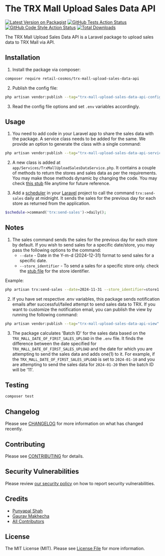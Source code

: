 # The TRX Mall Upload Sales Data API

[![Latest Version on Packagist](https://img.shields.io/packagist/v/retail-cosmos/trx-mall-upload-sales-data-api.svg?style=flat-square)](https://packagist.org/packages/retail-cosmos/trx-mall-upload-sales-data-api)
[![GitHub Tests Action Status](https://img.shields.io/github/actions/workflow/status/retail-cosmos/trx-mall-upload-sales-data-api/run-tests.yml?branch=main&label=tests&style=flat-square)](https://github.com/retail-cosmos/trx-mall-upload-sales-data-api/actions?query=workflow%3Arun-tests+branch%3Amain)
[![GitHub Code Style Action Status](https://img.shields.io/github/actions/workflow/status/retail-cosmos/trx-mall-upload-sales-data-api/fix-php-code-style-issues.yml?branch=main&label=code%20style&style=flat-square)](https://github.com/retail-cosmos/trx-mall-upload-sales-data-api/actions?query=workflow%3A"Fix+PHP+code+style+issues"+branch%3Amain)
[![Total Downloads](https://img.shields.io/packagist/dt/retail-cosmos/trx-mall-upload-sales-data-api.svg?style=flat-square)](https://packagist.org/packages/retail-cosmos/trx-mall-upload-sales-data-api)

The TRX Mall Upload Sales Data API is a Laravel package to upload sales data to TRX Mall via API.

## Installation

1. Install the package via composer:

```bash
composer require retail-cosmos/trx-mall-upload-sales-data-api
```

2. Publish the config file:

```bash
php artisan vendor:publish --tag="trx-mall-upload-sales-data-api-config"
```

3. Read the config file options and set `.env` variables accordingly.


## Usage

1. You need to add code in your Laravel app to share the sales data with the package. A service class needs to be added for the same. We provide an option to generate the class with a single command:

```bash
php artisan vendor:publish --tag="trx-mall-upload-sales-data-api-service"
```

2. A new class is added at `app/Services/TrxMallUploadSalesDataService.php`. It contains a couple of methods to return the stores and sales data as per the requirements. You may make those methods dynamic by changing the code. You may check [this stub](stubs/TrxMallUploadSalesDataApiService.php) file anytime for future reference.

3. Add a [scheduler](https://laravel.com/docs/10.x/scheduling) in your [Laravel](https://laravel.com) project to call the command `trx:send-sales` daily at midnight. It sends the sales for the previous day for each store as returned from the application.

```php
$schedule->command('trx:send-sales')->daily();
```

## Notes

1. The sales command sends the sales for the previous day for each store by default. If you wish to send sales for a specific date/store, you may pass the following options to the command:
    - `--date` - Date in the Y-m-d (2024-12-31) format to send sales for a specific date.
    - `--store_identifier` - To send a sales for a specific store only. check the [stub file](stubs/TrxMallUploadSalesDataApiService.php) for the store identifier.

Example:
```bash
php artisan trx:send-sales --date=2024-11-31 --store_identifier=store1
```

2. If you have set respective .env variables, this package sends notification emails after successful/failed attempt to send sales data to TRX. If you want to customize the notification email, you can publish the view by running the following command:
```bash
php artisan vendor:publish --tag="trx-mall-upload-sales-data-api-view"
```

3. The package calculates 'Batch ID' for the sales data based on the `TRX_MALL_DATE_OF_FIRST_SALES_UPLOAD` in the `.env` file. It finds the difference between the date specified for `TRX_MALL_DATE_OF_FIRST_SALES_UPLOAD` and the date for which you are attempting to send the sales data and adds one(1) to it. For example, if the `TRX_MALL_DATE_OF_FIRST_SALES_UPLOAD` is set to `2024-01-10` and you are attempting to send the sales data for `2024-01-20` then the batch ID will be '11'.


## Testing

```bash
composer test
```

## Changelog

Please see [CHANGELOG](CHANGELOG.md) for more information on what has changed recently.

## Contributing

Please see [CONTRIBUTING](CONTRIBUTING.md) for details.

## Security Vulnerabilities

Please review [our security policy](../../security/policy) on how to report security vulnerabilities.

## Credits

- [Punyapal Shah](https://github.com/MrPunyapal])
- [Gaurav Makhecha](https://github.com/gauravmak)
- [All Contributors](../../contributors)

## License

The MIT License (MIT). Please see [License File](LICENSE.md) for more information.
